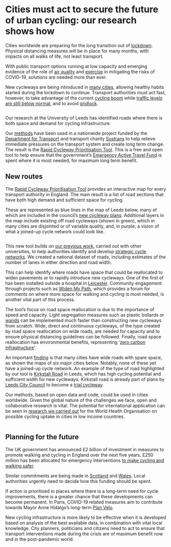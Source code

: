 Cities must act to secure the future of urban cycling: our research
shows how
================

Cities worldwide are preparing for the long transition out of
[lockdown](https://www.bsg.ox.ac.uk/research/research-projects/coronavirus-government-response-tracker).
Physical distancing measures will be in place for many months, with
impacts on all walks of life, not least transport.

With public transport options running at low capacity and emerging
evidence of the role of [air
quality](https://www.sciencedirect.com/science/article/pii/S0048969720321215)
and [exercise](https://www.ncbi.nlm.nih.gov/pmc/articles/PMC7118448/) in
mitigating the risks of COVID-19, solutions are needed more than ever.

New cycleways are being introduced in [many
cities](https://twitter.com/robinlovelace/status/1268834853472088066),
allowing healthy habits started during the lockdown to continue.
Transport authorities must act fast, however, to take advantage of the
current [cycling boom](https://www.bbc.co.uk/news/business-52564351)
while [traffic levels are still below
normal](https://www.forbes.com/sites/carltonreid/2020/05/07/car-traffic-rise-of-11-shows-urgent-need-for-pop-ups-to-protect-cyclists-and-pedestrians/amp/),
and to avoid
[gridlock](https://static1.squarespace.com/static/5d30896202a18c0001b49180/t/5ee090e5635f3e0513867b40/1591775464939/Report_1+-+Congestion+ahead_+a+faster+route+is+now+available.pdf).

<image id="341146" align="centre" caption="New cycleway on space reclaimed from motor traffic as part of the COVID-19 response in Park Lane, London." source="Transport for London." />

Our research at the University of Leeds has identified roads where there
is both space and demand for cycling infrastructure.

Our [methods](https://osf.io/7wjb6) have been used in a nationwide
project funded by the [Department for
Transport](https://www.gov.uk/government/organisations/department-for-transport)
and transport charity [Sustrans](https://www.sustrans.org.uk/) to help
relieve immediate pressures on the transport system and create long term
change. The result is the [Rapid Cycleway Prioritisation
Tool](https://www.cyipt.bike/rapid/). This is a free and open tool to
help ensure that the government’s [Emergency Active Travel
Fund](https://www.gov.uk/government/publications/emergency-active-travel-fund-local-transport-authority-allocations)
is spent where it is most needed, for maximum long term benefit.

## New routes

The [Rapid Cycleway Prioritisation Tool](https://www.cyipt.bike/rapid/)
provides an interactive map for every transport authority in England.
The main result is a list of road sections that have both high demand
and sufficient space for cycling.

These are represented as blue lines in the map of Leeds below, many of
which are included in the council’s [new cycleway
plans](https://news.leeds.gov.uk/news/leeds-city-council-announces-emergency-walking-and-cycling-plans-in-response-to-covid-19).
Additional layers in the map include existing off road cycleways (shown
in green), which in many cities are disjointed or of variable quality,
and, in purple, a vision of what a joined-up cycle network could look
like.

<image id="340974" align="centre" source="University of Leeds" caption="The map output of the Rapid Cycleway Prioritisation Tool for West Yorkshire, zoomed in on Leeds" />

This new tool builds on [our previous
work](https://www.jtlu.org/index.php/jtlu/article/view/862), carried out
with other universities, to help authorities identify and develop
[strategic cycle
networks](https://npct.github.io/pct-shiny/regions_www/www/static/03d_other_reports/2019-use-of-pct-report.pdf).
We created a national dataset of roads, including estimates of the
number of lanes in either direction and road width.

This can help identify where roads have space that could be reallocated
to widen pavements or to rapidly introduce new cycleways. One of the
first of has been installed outside a hospital in
[Leicester](https://www.leicestermercury.co.uk/news/leicester-news/light-lockdown-traffic-leicester-allows-4083625).
Community engagement through projects such as [Widen My
Path](https://www.widenmypath.com/), which provides a forum for comments
on where more space for walking and cycling is most needed, is another
vital part of this process.

<tc-read-more id="135248"></tc-read-more>

The tool’s focus on road space reallocation is due to the importance of
speed and capacity. Light segregation measures such as plastic bollards
or [wands](https://www.bbc.co.uk/news/uk-england-leeds-52577554) can be
implemented much faster than constructing new cycleways from scratch.
Wide, direct and continuous cycleways, of the type created by road space
reallocation on wide roads, are needed for capacity and to ensure
physical distancing guidelines can be followed. Finally, road space
reallocation has environmental benefits, representing ‘[zero carbon
infrastructure](https://www.ice.org.uk/news-and-insight/the-infrastructure-blog/october-2019/net-zero-needs-zero-carbon-infrastructure)’.

An important [finding](https://osf.io/7wjb6) is that many cities have
wide roads with spare space, as shown the maps of six major cities
below. Notably, none of these yet have a joined-up cycle network. An
example of the type of road highlighted by our tool is [Kirkstall
Road](https://www.openstreetmap.org/way/7991370#map=15/53.8049/-1.5718)
in Leeds, which has high cycling potential and sufficient width for new
cycleways. Kirkstall road is already part of plans by [Leeds City
Council](https://news.leeds.gov.uk/news/new-measures-to-support-social-distancing-for-people-walking-and-cycling-in-leeds)
to become a [trial
cycleway](https://www.transportxtra.com/publications/local-transport-today/news/65382/leeds-to-pilot-enhanced-cycling-safety-u).

Our methods, based on open data and code, could be used in cities
worldwide. Given the global nature of the challenges we face, open and
collaborative research is vital. The potential for international
application can be seen in [research we carried
out](https://atfutures.github.io/upthat/articles/adaptation.html) for
the World Health Organisation on possible cycling uptake in cities in
low income countries.

<image id="341363" align="centre" source="Robin Lovelace" caption="Maps showing existing, disjointed cycleway networks (green), potential cycleway routes on wide roads according to the Rapid Cycleway Prioritisation Tool (blue) and cohesive networks (purple) in 6 major cities." zoomable="true" />

## Planning for the future

The UK government has announced £2 billion of investment in measures to
promote walking and cycling in England over the next five years. £250
million has been allocated for emergency interventions [to make cycling
and walking
safer](https://www.gov.uk/government/speeches/transport-secretarys-statement-on-coronavirus-covid-19-9-may-2020).

Similar commitments are being made in
[Scotland](https://www.transport.gov.scot/news/10-million-to-support-pop-up-active-travel-infrastructure/)
and
[Wales](https://gov.wales/councils-challenged-change-wales-transport-environment-during-coronavirus-lockdown).
Local authorities urgently need to decide how this funding should be
spent.

<tweet url="https://twitter.com/laura_laker/status/1257660564098162689" />

If action is prioritised in places where there is a long-term need for
cycle improvements, there is a greater chance that these developments
can become permanent. In Paris, COVID-19 related measures aim to
contribute towards Mayor Anne Hidalgo’s long-term [Plan
Velo](https://www.curbed.com/2020/1/15/21065343/bike-paris-cycling-anne-hidalgo).

<tc-read-more id="137909"></tc-read-more>

New cycling infrastructure is more likely to be effective when it is
developed based on analysis of the best available data, in combination
with vital local knowledge. City planners, politicians and citizens need
to act to ensure that transport interventions made during the crisis are
of maximum benefit now and in the post-pandemic world.

<!-- # Where is pop-up infrastructure most needed? -->

<!-- # Story  -->

<!-- The COVID-19 pandemic has transformed all sectors of the economy. -->

<!-- Transport patterns have been dramatically altered, with much discussion of plummeting demand for long distance travel. -->

<!-- Yet short-distance travel patterns have also changed greatly and, from a health and well-being perspective, this may be a more important shift. -->

<!-- With temporary infrastructure being put in place in dozens of cities worldwide, from [Park Lane in London](https://www.forbes.com/sites/carltonreid/2020/05/06/pop-up-cycleway-for-park-lane-as-tenfold-increase-in-cycling-predicted-for-london/#48aad0705b1e) to [Martin Luther King Jr Drive in Philadelphia](https://www.theguardian.com/world/2020/apr/11/world-cities-turn-their-streets-over-to-walkers-and-cyclists), [Auckland](https://www.roadtraffic-technology.com/news/nz-govt-extra-wide-footpaths/) to [Mexico City](https://bicitekas.org/sites/default/files/public/manuales/propuesta_ciclovias_temporales_cdmxvfinal.pdf), never has there been such a need for affordable, healthy and socially isolated transport that does not create the fumes that emerging evidence links to coronavirus susceptibility. -->

<!-- With the rush to act, there is a great need for evidence of *where* new interventions should be prioritised. -->

<!-- As with the medical science, research is needed now. -->

<!-- Methods developed to identify locations of high walking and cycling potential can help ensure that the 'pop-up' infrastructure that goes in now is effective, safe, and placed where it is most needed. -->

<!-- (this would be two to three sentences summarizing the article’s focus) -->

<!-- # Significance  -->

<!-- (why is this story interesting/relevant? Particularly to general audience, why should they care?)  -->

<!-- Politicians of all stripes recognise the importance of acting now to prevent a surge in car use and resulting air pollution when the lockdown is gradually released. -->

<!-- Sadiq Kahn has advocated re-allocating road space for walking and cycling, and Boris Johnson has [talked](https://twitter.com/SomethingELLIS/status/1258031387334053888) of a post COVID-19 "new golden age for cycling". -->

<!-- Without evidence there is a risk that these words are not supported by effective and long-term interventions. -->

<!-- Our research into prioritising the right kind of cycling infrastructure where it is most needed can ensure that decisions made now are of maximum benefit for the coming months when physical distancing will need to continue. -->

<!-- Polls showing people do not want to 'return to normal' also suggest that the COVID-19 crisis represents an historic opportunity to readjust transport cities in favour of health. -->

<!-- If pop-up cycleways go where there is *long term need* there is a greater chance that people will demand they become permanent, as happened with the experimental cycleway in Torrington Place in London, where a 2 way road for motor vehicles has been converted into a thriving 2 way cycleway, enabling social distancing and zero emissions transport for keyworkers in central London. -->

<!-- # Key points -->

<!-- - Our analysis of data generated for the Department for Transport funded Propensity to Cycle Tool (PCT) and Cycling Infrastructure Prioritisation Toolkit (CyIPT) has already flagged dozens of roads in 10 major cities across England where a 'spare lane' could be replaced by low-cost bidirectional temporary infrastructure.  -->

<!-- - A method highlights roads based on number of lanes, cycling potential and length. -->

<!-- - Feedback from cycle campaigners coordinated by CyclingUK suggests the results for 10 cities (London, Birmingham, Manchester, Leeds, Liverpool, Newcastle, Sheffield, Cambridge, Bristol, Leicester) match intuition and can support local knowledge and community engagement in support of temporary infrastructure. -->

<!-- - Further work, which we are discussing with the Department for Transport, will develop more sophisticated methods to provide evidence that is urgently needed to support pop-up spaces in the UK and beyond. -->

<!-- CyclingUK are putting out a press release as an exclusive to national media organisations. -->

<!-- This article will provide a more detailed view to go out the following day while interest in the topic is at a peak. -->

<!-- Results for Manchester shown below, which highlights Priness Street, one of the roads where [space for active travel will be increased](https://www.manchestereveningnews.co.uk/news/greater-manchester-news/part-deansgate-close-cars-city-18178175) as part of the post COVID-19 recovery package in Greater Manchester. -->

<!-- ![](https://raw.githubusercontent.com/cyipt/popupCycleways/master/README_files/figure-gfm/manchester-1.png) -->

<!-- Other key points(anything additional that you want to make sure they consider/know about) Highlighting the website further etc and we would also mention the BBC exclusive here. I’ve never had a problem with the Conversation agreeing to hold off on publishing an article until an embargo or exclusive deadline has been met. However it would be good to make clear how the Conversation article will differ from the BBC coverage.   -->

<!-- supporting the case for reclaiming road space for safe, socially distanced key worker travel. -->
